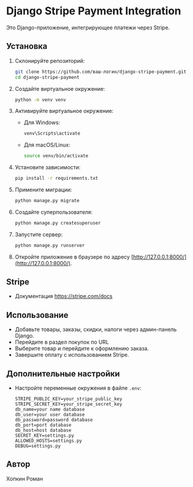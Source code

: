 # Django Stripe Payment Integration

Это Django-приложение, интегрирующее платежи через Stripe.

## Установка

1. Склонируйте репозиторий:

    ```bash
    git clone https://github.com/ваш-логин/django-stripe-payment.git
    cd django-stripe-payment
    ```

2. Создайте виртуальное окружение:

    ```bash
    python -m venv venv
    ```

3. Активируйте виртуальное окружение:

    - Для Windows:

        ```bash
        venv\Scripts\activate
        ```

    - Для macOS/Linux:

        ```bash
        source venv/bin/activate
        ```

4. Установите зависимости:

    ```bash
    pip install -r requirements.txt
    ```

5. Примените миграции:

    ```bash
    python manage.py migrate
    ```

6. Создайте суперпользователя:

    ```bash
    python manage.py createsuperuser
    ```

7. Запустите сервер:

    ```bash
    python manage.py runserver
    ```

8. Откройте приложение в браузере по адресу [http://127.0.0.1:8000/](http://127.0.0.1:8000/).

## Stripe
- Документация https://stripe.com/docs

## Использование

- Добавьте товары, заказы, скидки, налоги через админ-панель Django.
- Перейдите в раздел покупок по URL
- Выберите товар и перейдите к оформлению заказа.
- Завершите оплату с использованием Stripe.


## Дополнительные настройки

- Настройте переменные окружения в файле `.env`:

    ```
    STRIPE_PUBLIC_KEY=your_stripe_public_key
    STRIPE_SECRET_KEY=your_stripe_secret_key
    db_name=your name database
    db_user=your user database
    db_password=password database
    db_port=port database
    db_host=host database
    SECRET_KEY=settings.py
    ALLOWED_HOSTS=settings.py
    DEBUG=settings.py
    ```

## Автор

Хопкин Роман
